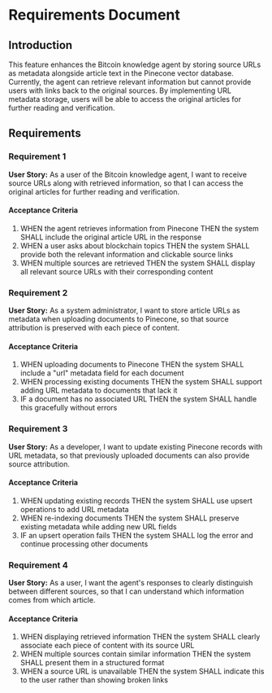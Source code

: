 # Requirements Document

## Introduction

This feature enhances the Bitcoin knowledge agent by storing source URLs as metadata alongside article text in the Pinecone vector database. Currently, the agent can retrieve relevant information but cannot provide users with links back to the original sources. By implementing URL metadata storage, users will be able to access the original articles for further reading and verification.

## Requirements

### Requirement 1

**User Story:** As a user of the Bitcoin knowledge agent, I want to receive source URLs along with retrieved information, so that I can access the original articles for further reading and verification.

#### Acceptance Criteria

1. WHEN the agent retrieves information from Pinecone THEN the system SHALL include the original article URL in the response
2. WHEN a user asks about blockchain topics THEN the system SHALL provide both the relevant information and clickable source links
3. WHEN multiple sources are retrieved THEN the system SHALL display all relevant source URLs with their corresponding content

### Requirement 2

**User Story:** As a system administrator, I want to store article URLs as metadata when uploading documents to Pinecone, so that source attribution is preserved with each piece of content.

#### Acceptance Criteria

1. WHEN uploading documents to Pinecone THEN the system SHALL include a "url" metadata field for each document
2. WHEN processing existing documents THEN the system SHALL support adding URL metadata to documents that lack it
3. IF a document has no associated URL THEN the system SHALL handle this gracefully without errors

### Requirement 3

**User Story:** As a developer, I want to update existing Pinecone records with URL metadata, so that previously uploaded documents can also provide source attribution.

#### Acceptance Criteria

1. WHEN updating existing records THEN the system SHALL use upsert operations to add URL metadata
2. WHEN re-indexing documents THEN the system SHALL preserve existing metadata while adding new URL fields
3. IF an upsert operation fails THEN the system SHALL log the error and continue processing other documents

### Requirement 4

**User Story:** As a user, I want the agent's responses to clearly distinguish between different sources, so that I can understand which information comes from which article.

#### Acceptance Criteria

1. WHEN displaying retrieved information THEN the system SHALL clearly associate each piece of content with its source URL
2. WHEN multiple sources contain similar information THEN the system SHALL present them in a structured format
3. WHEN a source URL is unavailable THEN the system SHALL indicate this to the user rather than showing broken links